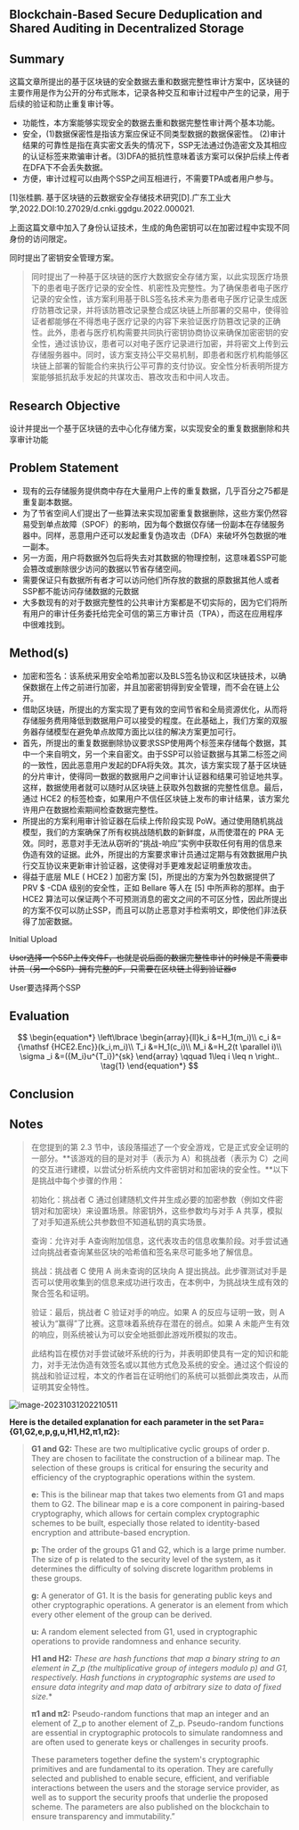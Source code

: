 ## Blockchain-Based Secure Deduplication and Shared Auditing in Decentralized Storage

## Summary

这篇文章所提出的基于区块链的安全数据去重和数据完整性审计方案中，区块链的主要作用是作为公开的分布式账本，记录各种交互和审计过程中产生的记录，用于后续的验证和防止重复审计等。

* 功能性，本方案能够实现安全的数据去重和数据完整性审计两个基本功能。
* 安全，(1)数据保密性是指该方案应保证不同类型数据的数据保密性。 (2)审计结果的可靠性是指在真实密文丢失的情况下，SSP无法通过伪造密文及其相应的认证标签来欺骗审计者。(3)DFA的抵抗性意味着该方案可以保护后续上传者在DFA下不会丢失数据。
* 方便，审计过程可以由两个SSP之间互相进行，不需要TPA或者用户参与。



[1]张桂鹏. 基于区块链的云数据安全存储技术研究[D].广东工业大学,2022.DOI:10.27029/d.cnki.ggdgu.2022.000021.

上面这篇文章中加入了身份认证技术，生成的角色密钥可以在加密过程中实现不同身份的访问限定。

同时提出了密钥安全管理方案。

> 同时提出了一种基于区块链的医疗大数据安全存储方案，以此实现医疗场景下的患者电子医疗记录的安全性、机密性及完整性。为了确保患者电子医疗记录的安全性，该方案利用基于BLS签名技术来为患者电子医疗记录生成医疗防篡改记录，并将该防篡改记录整合成区块链上所部署的交易中，使得验证者都能够在不得悉电子医疗记录的内容下来验证医疗防篡改记录的正确性。此外，患者与医疗机构需要共同执行密钥协商协议来确保加密密钥的安全性，通过该协议，患者可以对电子医疗记录进行加密，并将密文上传到云存储服务器中。同时，该方案支持公平交易机制，即患者和医疗机构能够区块链上部署的智能合约来执行公平可靠的支付协议。安全性分析表明所提方案能够抵抗敌手发起的共谋攻击、篡改攻击和中间人攻击。

## Research Objective

 设计并提出一个基于区块链的去中心化存储方案，以实现安全的重复数据删除和共享审计功能

## Problem Statement

* 现有的云存储服务提供商中存在大量用户上传的重复数据，几乎百分之75都是重复副本数据。
* 为了节省空间人们提出了一些算法来实现加密重复数据删除，这些方案仍然容易受到单点故障（SPOF）的影响，因为每个数据仅存储一份副本在存储服务器中。同样，恶意用户还可以发起重复伪造攻击（DFA）来破坏外包数据的唯一副本。
* 另一方面，用户将数据外包后将失去对其数据的物理控制，这意味着SSP可能会篡改或删除很少访问的数据以节省存储空间。
* 需要保证只有数据所有者才可以访问他们所存放的数据的原数据其他人或者SSP都不能访问存储数据的元数据
* 大多数现有的对于数据完整性的公共审计方案都是不切实际的，因为它们将所有用户的审计任务委托给完全可信的第三方审计员（TPA），而这在应用程序中很难找到。

## Method(s)

* 加密和签名：该系统采用安全哈希加密以及BLS签名协议和区块链技术，以确保数据在上传之前进行加密，并且加密密钥得到安全管理，而不会在链上公开。
* 借助区块链，所提出的方案实现了更有效的空间节省和全局资源优化，从而将存储服务费用降低到数据用户可以接受的程度。在此基础上，我们方案的双服务器存储模型在避免单点故障方面比以往的解决方案更加可行。
* 首先，所提出的重复数据删除协议要求SSP使用两个标签来存储每个数据，其中一个来自明文，另一个来自密文。由于SSP可以验证数据与其第二标签之间的一致性，因此恶意用户发起的DFA将失效。其次，该方案实现了基于区块链的分片审计，使得同一数据的数据用户之间审计认证器和结果可验证地共享。这样，数据使用者就可以随时从区块链上获取外包数据的完整性信息。最后，通过 HCE2 的标签检查，如果用户不信任区块链上发布的审计结果，该方案允许用户在数据检索期间检查数据完整性。
* 所提出的方案利用审计验证器在后续上传阶段实现 PoW。通过使用随机挑战模型，我们的方案确保了所有权挑战随机数的新鲜度，从而使潜在的 PRA 无效。同时，恶意对手无法从窃听的“挑战-响应”实例中获取任何有用的信息来伪造有效的证据。此外，所提出的方案要求审计员通过定期与有效数据用户执行交互协议来更新审计验证器，这使得对手更难发起证明重放攻击。
* 得益于底层 MLE ( HCE2 ) 加密方案 [5]，所提出的方案为外包数据提供了 PRV $ -CDA 级别的安全性，正如 Bellare 等人在 [5] 中所声称的那样。由于 HCE2 算法可以保证两个不可预测消息的密文之间的不可区分性，因此所提出的方案不仅可以防止SSP，而且可以防止恶意对手检索明文，即使他们非法获得了加密数据。

Initial Upload 

~~User选择一个SSP上传文件F，也就是说后面的数据完整性审计的时候是不需要审计员（另一个SSP）拥有完整的F，只需要在区块链上得到验证器σ~~

User要选择两个SSP

## Evaluation

$$
\begin{equation*} \left\lbrace \begin{array}{ll}k_i &=H_1(m_i)\\ c_i &={\mathsf {HCE2.Enc}}(k_i,m_i)\\ T_i &=H_1(c_i)\\ M_i &=H_2(t \parallel i)\\ \sigma _i &=({M_i}u^{T_i})^{sk} \end{array} \qquad 1\leq i \leq n \right.. \tag{1} \end{equation*}
$$



## Conclusion

## Notes

> 在您提到的第 2.3 节中，该段落描述了一个安全游戏，它是正式安全证明的一部分。**该游戏的目的是对对手（表示为 A）和挑战者（表示为 C）之间的交互进行建模，以尝试分析系统内文件密钥对和加密块的安全性。**以下是挑战中每个步骤的作用：
>
>  初始化：挑战者 C 通过创建随机文件并生成必要的加密参数（例如文件密钥对和加密块）来设置场景。除密钥外，这些参数均与对手 A 共享，模拟了对手知道系统公共参数但不知道私钥的真实场景。 
>
> 查询：允许对手 A查询附加信息，这代表攻击的信息收集阶段。对手尝试通过向挑战者查询某些区块的哈希值和签名来尽可能多地了解信息。 
>
> 挑战：挑战者 C 使用 A 尚未查询的区块向 A 提出挑战。此步骤测试对手是否可以使用收集到的信息来成功进行攻击，在本例中，为挑战块生成有效的聚合签名和证明。 
>
> 验证：最后，挑战者 C 验证对手的响应。如果 A 的反应与证明一致，则 A 被认为“赢得”了比赛。这意味着系统存在潜在的弱点。如果 A 未能产生有效的响应，则系统被认为可以安全地抵御此游戏所模拟的攻击。
>
> 此结构旨在模仿对手尝试破坏系统的行为，并表明即使具有一定的知识和能力，对手无法伪造有效签名或以其他方式危及系统的安全。通过这个假设的挑战和验证过程，本文的作者旨在证明他们的系统可以抵御此类攻击，从而证明其安全特性。



![image-20231031202210511](C:\Users\huawei\AppData\Roaming\Typora\typora-user-images\image-20231031202210511.png)

**Here is the detailed explanation for each parameter in the set Para={G1,G2,e,p,g,u,H1,H2,π1,π2}:**

> **G1 and G2:** These are two multiplicative cyclic groups of order p. They are chosen to facilitate the construction of a bilinear map. The selection of these groups is critical for ensuring the security and efficiency of the cryptographic operations within the system.
>
> **e:** This is the bilinear map that takes two elements from G1 and maps them to G2. The bilinear map e is a core component in pairing-based cryptography, which allows for certain complex cryptographic schemes to be built, especially those related to identity-based encryption and attribute-based encryption.
>
> **p:** The order of the groups G1 and G2, which is a large prime number. The size of p is related to the security level of the system, as it determines the difficulty of solving discrete logarithm problems in these groups.
>
> **g:** A generator of G1. It is the basis for generating public keys and other cryptographic operations. A generator is an element from which every other element of the group can be derived.
>
> **u:** A random element selected from G1, used in cryptographic operations to provide randomness and enhance security.
>
> **H1 and H2:** **These are hash functions that map a binary string to an element in Z*_p (the multiplicative group of integers modulo p) and G1, respectively. Hash functions in cryptographic systems are used to ensure data integrity and map data of arbitrary size to data of fixed size.**
>
> **π1 and π2:** Pseudo-random functions that map an integer and an element of Z_p to another element of Z_p. Pseudo-random functions are essential in cryptographic protocols to simulate randomness and are often used to generate keys or challenges in security proofs.
>
> These parameters together define the system's cryptographic primitives and are fundamental to its operation. They are carefully selected and published to enable secure, efficient, and verifiable interactions between the users and the storage service provider, as well as to support the security proofs that underlie the proposed scheme. The parameters are also published on the blockchain to ensure transparency and immutability.”
